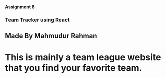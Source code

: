 #### Assignment 8
### Team Tracker using React
## Made By Mahmudur Rahman
# This is mainly a team league website that you find your favorite team.
